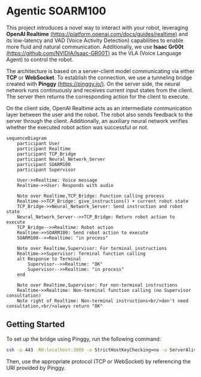 # Agentic SOARM100

This project introduces a novel way to interact with your robot, leveraging **OpenAI Realtime** [(https://platform.openai.com/docs/guides/realtime)](https://platform.openai.com/docs/guides/realtime) and its low-latency and VAD (Voice Activity Detection) capabilities to enable more fluid and natural communication. Additionally, we use **Isaac Gr00t** [(https://github.com/NVIDIA/Isaac-GR00T)](https://github.com/NVIDIA/Isaac-GR00T) as the VLA (Voice Language Agent) to control the robot.

The architecture is based on a server-client model communicating via either **TCP** or **WebSocket**. To establish the connection, we use a tunneling bridge created with **Pinggy** [(https://pinggy.io/)](https://pinggy.io/). On the server side, the neural network runs continuously and receives current input states from the client. The server then returns the corresponding action for the client to execute.

On the client side, OpenAI Realtime acts as an intermediate communication layer between the user and the robot. The robot also sends feedback to the server through the client. Additionally, an auxiliary neural network verifies whether the executed robot action was successful or not.

```mermaid
sequenceDiagram
    participant User
    participant Realtime
    participant TCP_Bridge
    participant Neural_Network_Server
    participant SOARM100
    participant Supervisor
    
    User->>Realtime: Voice message
    Realtime->>User: Responds with audio
    
    Note over Realtime,TCP_Bridge: Function calling process
    Realtime->>TCP_Bridge: give_instructions() + current robot state
    TCP_Bridge->>Neural_Network_Server: Send instruction and robot state
    Neural_Network_Server-->>TCP_Bridge: Return robot action to execute
    TCP_Bridge-->>Realtime: Robot action
    Realtime->>SOARM100: Send robot action to execute
    SOARM100-->>Realtime: "in process"
    
    Note over Realtime,Supervisor: For terminal instructions
    Realtime->>Supervisor: Terminal function calling
    alt Response to Terminal
        Supervisor-->>Realtime: "OK"
        Supervisor-->>Realtime: "in process"
    end
    
    Note over Realtime,Supervisor: For non-terminal instructions
    Realtime->>Realtime: Non-terminal function calling (no Supervisor consultation)
    Note right of Realtime: Non-terminal instructions<br/>don't need consultation,<br/>always return "OK"
```

## Getting Started

To set up the bridge using Pinggy, run the following command:

```bash
ssh -p 443 -R0:localhost:3000 -o StrictHostKeyChecking=no -o ServerAliveInterval=30 DHxZQnSOvyy+tcp@free.pinggy.io
```

Then, use the appropriate protocol (TCP or WebSocket) by referencing the URI provided by Pinggy.